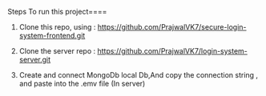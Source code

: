 

Steps To run this project====

1) Clone this repo, using : https://github.com/PrajwalVK7/secure-login-system-frontend.git

2) Clone the server repo : https://github.com/PrajwalVK7/login-system-server.git

3) Create and connect MongoDb local Db,And copy the connection string , and paste into the .emv file (In server)

